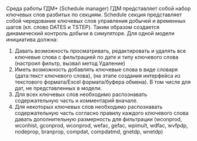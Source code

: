 Среда работы ГДМ* (Schedule manager)
ГДМ представляет собой набор ключевых слов разбитых по секциям. 
Schedule секция представляет собой чередование ключевых слов управления добычей и временных шагов (кл. слово DATES и TSTEP). Таким образом создается динамический контроль добычи в симуляторе. 
Для одной модели инициатива должна:
1. Давать возможность просматривать, редактировать и удалять все ключевые слова с фильтрацией по дате и типу ключевого слова (настроил фильтр, вызвал метод Удаление)
2. Иметь возможность добавлять ключевые слова в виде словаря {дата:текст ключевого слова}, (на этапе создания интерфейса из текстового формата/Excel формата/буфера обмена). В том числе для дат, не представленных в модели.
3. Для всех ключевых слов необходимо распознавать содержательную часть и комментарий вначале.
4. Для некоторых ключевых слов необходимо распознавать содержательную часть согласно правилу каждого ключевого слова давать дополнительную размерность для фильтрации (wconprod, wconhist, gconprod, wconprod, wefac, gefac, wpimult, wdfac, wvfpdp, nodeprop, branprop, compdat, compdatmd, gnetdp, wnetdp)